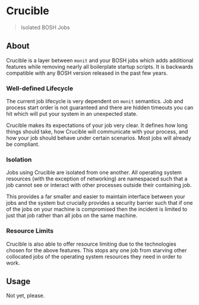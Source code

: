 # Crucible

> Isolated BOSH Jobs

## About

Crucible is a layer between `monit` and your BOSH jobs which adds additional features
while removing nearly all boilerplate startup scripts. It is backwards compatible with any
BOSH version released in the past few years.

### Well-defined Lifecycle

The current job lifecycle is very dependent on `monit` semantics. Job and process start
order is not guaranteed and there are hidden timeouts you can hit which will put your
system in an unexpected state.

Crucible makes its expectations of your job very clear. It defines how long things should
take, how Crucible will communicate with your process, and how your job should behave
under certain scenarios. Most jobs will already be compliant.

### Isolation

Jobs using Crucible are isolated from one another. All operating system resources (with
the exception of networking) are namespaced such that a job cannot see or interact with
other processes outside their containing job.

This provides a far smaller and easier to maintain interface between your jobs and the
system but crucially provides a security barrier such that if one of the jobs on your
machine is compromised then the incident is limited to just that job rather than all jobs
on the same machine.

### Resource Limits

Crucible is also able to offer resource limiting due to the technologies chosen for
the above features. This stops any one job from starving other collocated jobs of the
operating system resources they need in order to work.

## Usage

Not yet, please.

